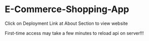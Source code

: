 # E-Commerce-Shopping-App

Click on Deployment Link at About Section to view website

First-time access may take a few minutes to reload api on server!!!
